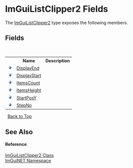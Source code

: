 # ImGuiListClipper2 Fields
 

The <a href="9ad7c129-04e2-d4dc-08e6-f08f144cb7bc">ImGuiListClipper2</a> type exposes the following members.


## Fields
&nbsp;<table><tr><th></th><th>Name</th><th>Description</th></tr><tr><td>![Public field](media/pubfield.gif "Public field")</td><td><a href="c4291bf6-4ec0-32c7-d58d-e6cfb5a63282">DisplayEnd</a></td><td /></tr><tr><td>![Public field](media/pubfield.gif "Public field")</td><td><a href="2508d537-fff0-370b-36a2-ebfa6c6756a0">DisplayStart</a></td><td /></tr><tr><td>![Public field](media/pubfield.gif "Public field")</td><td><a href="092a9e67-9999-f500-6a11-7d95d125a288">ItemsCount</a></td><td /></tr><tr><td>![Public field](media/pubfield.gif "Public field")</td><td><a href="1029cb18-afe2-a7a6-9986-950ebafe29de">ItemsHeight</a></td><td /></tr><tr><td>![Public field](media/pubfield.gif "Public field")</td><td><a href="6e2e0fcd-f205-32df-9b85-e9eaa1663389">StartPosY</a></td><td /></tr><tr><td>![Public field](media/pubfield.gif "Public field")</td><td><a href="44e0d989-7192-cd43-7125-4b3c02d91087">StepNo</a></td><td /></tr></table>&nbsp;
<a href="#imguilistclipper2-fields">Back to Top</a>

## See Also


#### Reference
<a href="9ad7c129-04e2-d4dc-08e6-f08f144cb7bc">ImGuiListClipper2 Class</a><br /><a href="7ecbdf68-1567-8265-0ab1-032412bfb743">ImGuiNET Namespace</a><br />